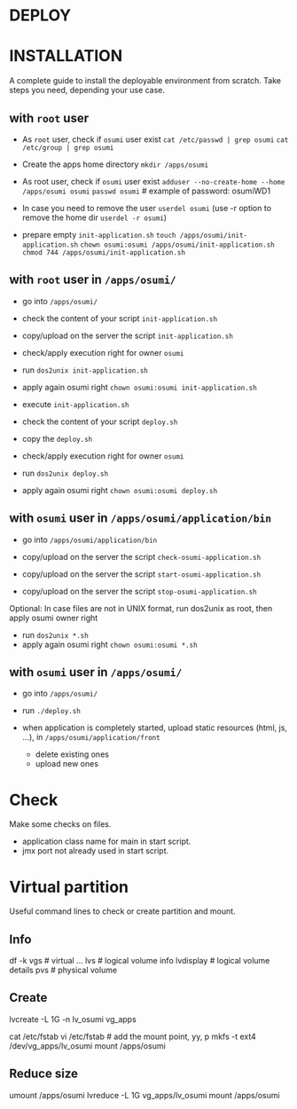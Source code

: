 # DEPLOY


# INSTALLATION

A complete guide to install the deployable environment from scratch. 
Take steps you need, depending your use case.



## with `root` user

* As `root` user, check if `osumi` user exist
`cat /etc/passwd | grep osumi`
`cat /etc/group | grep osumi`

* Create the apps home directory
`mkdir /apps/osumi`

* As root user, check if `osumi` user exist
`adduser --no-create-home --home /apps/osumi osumi`
`passwd osumi` # example of password: osumiWD1

* In case you need to remove the user
`userdel osumi`
(use -r option to remove the home dir `userdel -r osumi`)

* prepare empty `init-application.sh`
`touch /apps/osumi/init-application.sh`
`chown osumi:osumi /apps/osumi/init-application.sh`
`chmod 744 /apps/osumi/init-application.sh`



## with `root` user in `/apps/osumi/`

- go into `/apps/osumi/`
- check the content of your script `init-application.sh`
- copy/upload on the server the script `init-application.sh`
- check/apply execution right for owner `osumi`
- run `dos2unix init-application.sh`
- apply again osumi right `chown osumi:osumi init-application.sh`
- execute `init-application.sh`

- check the content of your script `deploy.sh`
- copy the `deploy.sh`
- check/apply execution right for owner `osumi`
- run `dos2unix deploy.sh`
- apply again osumi right `chown osumi:osumi deploy.sh`



## with `osumi` user in `/apps/osumi/application/bin`

- go into `/apps/osumi/application/bin`

- copy/upload on the server the script `check-osumi-application.sh`
- copy/upload on the server the script `start-osumi-application.sh`
- copy/upload on the server the script `stop-osumi-application.sh`

Optional: In case files are not in UNIX format, run dos2unix as root, then apply osumi owner right
- run `dos2unix *.sh`
- apply again osumi right `chown osumi:osumi *.sh`



## with `osumi` user in `/apps/osumi/`

- go into `/apps/osumi/`
- run `./deploy.sh`

- when application is completely started, upload static resources (html, js, ...), in `/apps/osumi/application/front`
	- delete existing ones
	- upload new ones

# Check

Make some checks on files.

- application class name for main in start script.
- jmx port not already used in start script.


# Virtual partition

Useful command lines to check or create partition and mount.

## Info

df -k
vgs    # virtual ...
lvs    # logical volume info
lvdisplay    # logical volume details
pvs          # physical volume

## Create

lvcreate -L 1G -n lv_osumi vg_apps

cat /etc/fstab
vi /etc/fstab    # add the mount point, yy, p
mkfs -t ext4 /dev/vg_apps/lv_osumi
mount /apps/osumi

## Reduce size

umount /apps/osumi
lvreduce -L 1G vg_apps/lv_osumi
mount /apps/osumi

